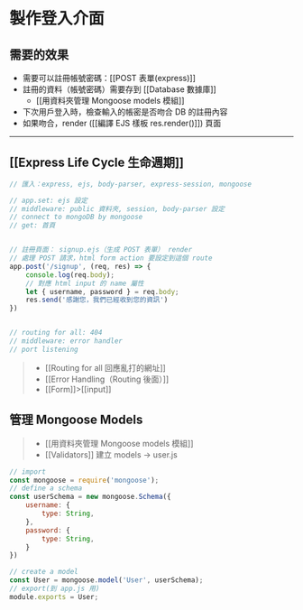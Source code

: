 # 製作登入介面
## 需要的效果
- 需要可以註冊帳號密碼：[[POST 表單(express)]]
- 註冊的資料（帳號密碼）需要存到 [[Database 數據庫]]
	- [[用資料夾管理 Mongoose models 模組]]
- 下次用戶登入時，檢查輸入的帳密是否吻合 DB 的註冊內容
- 如果吻合，render ([[編譯 EJS 樣板 res.render()]]) 頁面

---
## [[Express Life Cycle 生命週期]]
```js
// 匯入：express, ejs, body-parser, express-session, mongoose

// app.set: ejs 設定
// middleware: public 資料夾, session, body-parser 設定
// connect to mongoDB by mongoose
// get: 首頁


// 註冊頁面： signup.ejs（生成 POST 表單） render
// 處理 POST 請求，html form action 要設定到這個 route
app.post('/signup', (req, res) => {
	console.log(req.body);
	// 對應 html input 的 name 屬性
	let { username, password } = req.body;
	res.send('感謝您，我們已經收到您的資訊')
})


// routing for all: 404
// middleware: error handler
// port listening
```
>- [[Routing for all 回應亂打的網址]]
>- [[Error Handling（Routing 後面）]]
>- [[Form]]>[[input]]

## 管理 Mongoose Models
>- [[用資料夾管理 Mongoose models 模組]]
>- [[Validators]]
建立 models -> user.js
```js
// import
const mongoose = require('mongoose');
// define a schema
const userSchema = new mongoose.Schema({
	username: {
		type: String,
	},
	password: {
		type: String,
	}
})

// create a model
const User = mongoose.model('User', userSchema);
// export(到 app.js 用)
module.exports = User;
```

